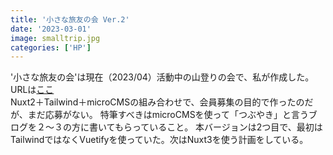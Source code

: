```yaml
---
title: '小さな旅友の会 Ver.2'
date: '2023-03-01'
image: smalltrip.jpg
categories: ['HP']
---
```


'小さな旅友の会'は現在（2023/04）活動中の山登りの会で、私が作成した。  
URLは[ここ](https://smalltrip.netlify.app/)  
Nuxt2＋Tailwind＋microCMSの組み合わせで、会員募集の目的で作ったのだが、まだ応募がない。
特筆すべきはmicroCMSを使って「つぶやき」と言うブログを２～３の方に書いてもらっていること。
本バージョンは2つ目で、最初はTailwindではなくVuetifyを使っていた。次はNuxt3を使う計画をしている。
